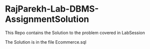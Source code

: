 # RajParekh-Lab-DBMS-AssignmentSolution

This Repo contains the Solution to the problem covered in LabSession

The Solution is in the file Ecommerce.sql
